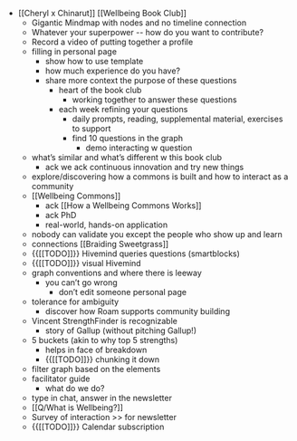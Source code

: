 - [[Cheryl x Chinarut]] [[Wellbeing Book Club]]
    - Gigantic Mindmap with nodes and no timeline connection
    - Whatever your superpower -- how do you want to contribute?
    - Record a video of putting together a profile
    - filling in personal page
        - show how to use template
        - how much experience do you have?
        - share more context the purpose of these questions 
            - heart of the book club
                - working together to answer these questions
            - each week refining your questions
                - daily prompts, reading, supplemental material, exercises to support
                - find 10 questions in the graph
                    - demo interacting w question
    - what’s similar and what’s different w this book club
        - ack we ack continuous innovation and try new things
    - explore/discovering how a commons is built and how to interact as a community
    - [[Wellbeing Commons]]
        - ack [[How a Wellbeing Commons Works]]
        - ack PhD
        - real-world, hands-on application
    - nobody can validate you except the people who show up and learn
    - connections [[Braiding Sweetgrass]]
    - {{[[TODO]]}} Hivemind queries questions (smartblocks)
    - {{[[TODO]]}} visual Hivemind
    - graph conventions and where there is leeway
        - you can’t go wrong
            - don’t edit someone personal page
    - tolerance for ambiguity
        - discover how Roam supports community building
    - Vincent StrengthFinder is recognizable
        - story of Gallup (without pitching Gallup!)
    - 5 buckets (akin to why top 5 strengths)
        - helps in face of breakdown
        - {{[[TODO]]}} chunking it down
    - filter graph based on the elements
    - facilitator guide
        - what do we do?
    - type in chat, answer in the newsletter
    - [[Q/What is Wellbeing?]]
    - Survey of interaction >> for newsletter
    - {{[[TODO]]}} Calendar subscription
